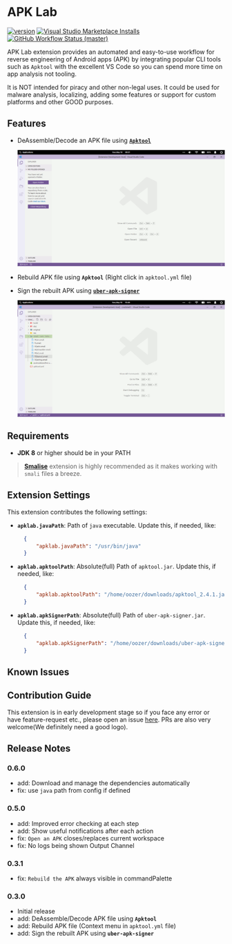 # APK Lab

[![version](https://img.shields.io/visual-studio-marketplace/v/surendrajat.apklab?color=blue)](https://marketplace.visualstudio.com/items?itemName=Surendrajat.apklab) [![Visual Studio Marketplace Installs](https://img.shields.io/visual-studio-marketplace/i/surendrajat.apklab)](https://marketplace.visualstudio.com/items?itemName=Surendrajat.apklab) [![GitHub Workflow Status (master)](https://img.shields.io/github/workflow/status/surendrajat/apklab/APKLab/master)](https://github.com/Surendrajat/APKLab/actions?query=workflow%3AAPKLab)

APK Lab extension provides an automated and easy-to-use workflow for reverse engineering of Android apps (APK) by integrating popular CLI tools such as `Apktool` with the excellent VS Code so you can spend more time on app analysis not tooling.

It is NOT intended for piracy and other non-legal uses. It could be used for malware analysis, localizing, adding some features or support for custom platforms and other GOOD purposes.

## Features

- DeAssemble/Decode an APK file using [**`Apktool`**](https://github.com/ibotpeaches/apktool/)

    ![decode.gif](assets/decode.gif)

- Rebuild APK file using **`Apktool`** (Right click in `apktool.yml` file)
- Sign the rebuilt APK using [**`uber-apk-signer`**](https://github.com/patrickfav/uber-apk-signer)

    ![rebuild.gif](assets/rebuild.gif)

## Requirements

- **JDK 8** or higher should be in your PATH

> [**Smalise**](https://marketplace.visualstudio.com/items?itemName=LoyieKing.smalise) extension is highly recommended as it makes working with `smali` files a breeze.

## Extension Settings

This extension contributes the following settings:

- **`apklab.javaPath`**: Path of `java` executable. Update this, if needed, like:

  ```json
    {
        "apklab.javaPath": "/usr/bin/java"
    }
  ```

- **`apklab.apktoolPath`**: Absolute(full) Path of `apktool.jar`. Update this, if needed, like:

  ```json
    {
        "apklab.apktoolPath": "/home/oozer/downloads/apktool_2.4.1.jar"
    }
  ```

- **`apklab.apkSignerPath`**: Absolute(full) Path of `uber-apk-signer.jar`. Update this, if needed, like:

  ```json
    {
        "apklab.apkSignerPath": "/home/oozer/downloads/uber-apk-signer-1.1.0.jar"
    }
  ```

## Known Issues

## Contribution Guide

This extension is in early development stage so if you face any error or have feature-request etc., please open an issue [here](https://github.com/Surendrajat/APKLab/issues). PRs are also very welcome(We definitely need a good logo).

## Release Notes

### 0.6.0

- add: Download and manage the dependencies automatically
- fix: use `java` path from config if defined

### 0.5.0

- add: Improved error checking at each step
- add: Show useful notifications after each action
- fix: `Open an APK` closes/replaces current workspace
- fix: No logs being shown Output Channel

### 0.3.1

- fix: `Rebuild the APK` always visible in commandPalette

### 0.3.0

- Initial release
- add: DeAssemble/Decode APK file using **`Apktool`**
- add: Rebuild APK file (Context menu in `apktool.yml` file)
- add: Sign the rebuilt APK using **`uber-apk-signer`**
